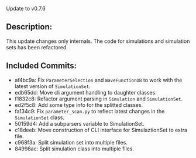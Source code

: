 Update to v0.7.6

Description:
------------
This update changes only internals. The code for simulations and simulation sets has been refactored.


Included Commits:
-----------------
- af4bc9a: Fix `ParameterSelection` and `WaveFunctionDB` to work with the latest version of `SimulationSet`.
- edb65dd: Move cli argument handling to daughter classes.
- f1832c8: Refactor argument parsing in `Simulation` and `SimulationSet`.
- ed2f5c8: Add some type info for the splitted classes.
- fa134c9: Fix `parameter_scan.py` to reflect latest changes in the `SimulationSet` class.
- 50159d4: Add a subparsers variable to SimulationSet.
- c18deeb: Move construction of CLI interface for SimulaztionSet to extra file.
- c968f3a: Split simulation set into multiple files.
- 84998ac: Split simulation class into multiple files.